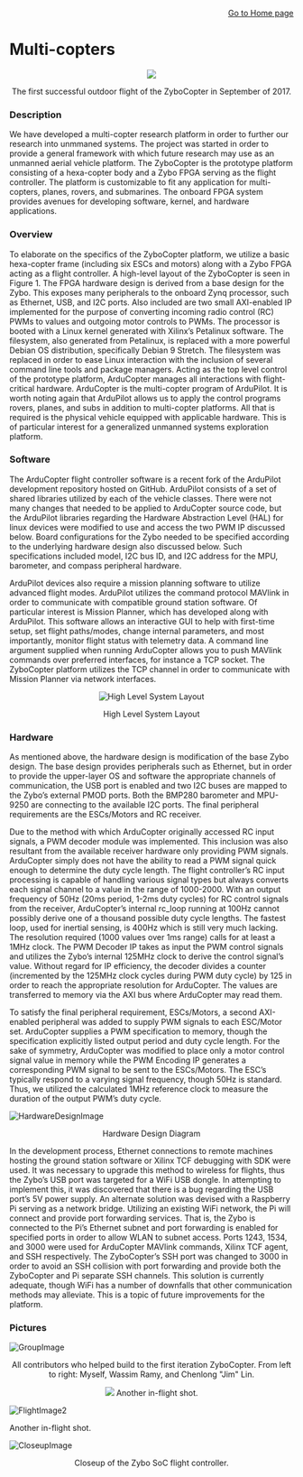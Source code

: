 <p align="right">
<a href="https://tjlw.github.io/">Go to Home page</a>
</p>

# Multi-copters

<p align="center"> <img src="https://github.com/TJLW/tjlw.github.io/blob/master/Projects/Multicopters/Images/IMG_6086.jpg?raw=True"/> </p>
<p align="center">
	The first successful outdoor flight of the ZyboCopter in September of 2017.
</p>




### Description
We have developed a multi-copter research platform in order to further our research into unmmaned systems. The project was started in order to provide a general framework with which future research may use as an unmanned aerial vehicle platform. The ZyboCopter is the prototype platform consisting of a hexa-copter body and a Zybo FPGA serving as the flight controller. The platform is customizable to fit any application for multi-copters, planes, rovers, and submarines. The onboard FPGA system provides avenues for developing software, kernel, and hardware applications.




### Overview
To elaborate on the specifics of the ZyboCopter platform, we utilize a basic hexa-copter frame (including six ESCs and motors) along with a Zybo FPGA acting as a flight controller. A high-level layout of the ZyboCopter is seen in Figure 1. The FPGA hardware design is derived from a base design for the Zybo. This exposes many peripherals to the onboard Zynq processor, such as Ethernet, USB, and I2C ports. Also included are two small AXI-enabled IP implemented for the purpose of converting incoming radio control (RC) PWMs to values and outgoing motor controls to PWMs. The processor is booted with a Linux kernel generated with Xilinx’s Petalinux software. The filesystem, also generated from Petalinux, is replaced with a more powerful Debian OS distribution, specifically Debian 9 Stretch. The filesystem was replaced in order to ease Linux interaction with the inclusion of several command line tools and package managers. Acting as the top level control of the prototype platform, ArduCopter manages all interactions with flight-critical hardware. ArduCopter is the multi-copter program of ArduPilot. It is worth noting again that ArduPilot allows us to apply the control programs rovers, planes, and subs in addition to multi-copter platforms. All that is required is the physical vehicle equipped with applicable hardware. This is of particular interest for a generalized unmanned systems exploration platform.




### Software
The ArduCopter flight controller software is a recent fork of the ArduPilot development repository hosted on GitHub. ArduPilot consists of a set of shared libraries utilized by each of the vehicle classes. There were not many changes that needed to be applied to ArduCopter source code, but the ArduPilot libraries regarding the Hardware Abstraction Level (HAL) for linux devices were modified to use and access the two PWM IP discussed below. Board configurations for the Zybo needed to be specified according to the underlying hardware design also discussed below. Such specifications included model, I2C bus ID, and I2C address for the MPU, barometer, and compass peripheral hardware.

ArduPilot devices also require a mission planning software to utilize advanced flight modes. ArduPilot utilizes the command protocol MAVlink in order to communicate with compatible ground station software. Of particular interest is Mission Planner, which has developed along with ArduPilot. This software allows an interactive GUI to help with first-time setup, set flight paths/modes, change internal parameters, and most importantly, monitor flight status with telemetry data. A command line argument supplied when running ArduCopter allows you to push MAVlink commands over preferred interfaces, for instance a TCP socket. The ZyboCopter platform utilizes the TCP channel in order to communicate with Mission Planner via network interfaces.


<p align="center"> <img src="https://github.com/TJLW/tjlw.github.io/blob/master/Projects/Multicopters/Images/ZyboCopter-High-Level-Layout.png?raw=True" alt="High Level System Layout"/> </p>
<p align="center">
	High Level System Layout
</p>





### Hardware
As mentioned above, the hardware design is modification of the base Zybo design. The base design provides peripherals such as Ethernet, but in order to provide the upper-layer OS and software the appropriate channels of communication, the USB port is enabled and two I2C buses are mapped to the Zybo’s external PMOD ports. Both the BMP280 barometer and MPU-9250 are connecting to the available I2C ports. The final peripheral requirements are the ESCs/Motors and RC receiver.

Due to the method with which ArduCopter originally accessed RC input signals, a PWM decoder module was implemented. This inclusion was also resultant from the available receiver hardware only providing PWM signals. ArduCopter simply does not have the ability to read a PWM signal quick enough to determine the duty cycle length. The flight controller’s RC input processing is capable of handling various signal types but always converts each signal channel to a value in the range of 1000-2000. With an output frequency of 50Hz (20ms period, 1-2ms duty cycles) for RC control signals from the receiver, ArduCopter’s internal rc_loop running at 100Hz cannot possibly derive one of a thousand possible duty cycle lengths. The fastest loop, used for inertial sensing, is 400Hz which is still very much lacking. The resolution required (1000 values over 1ms range) calls for at least a 1MHz clock. The PWM Decoder IP takes as input the PWM control signals and utilizes the Zybo’s internal 125MHz clock to derive the control signal’s value. Without regard for IP efficiency, the decoder divides a counter (incremented by the 125MHz clock cycles during PWM duty cycle) by 125 in order to reach the appropriate resolution for ArduCopter. The values are transferred to memory via the AXI bus where ArduCopter may read them.

To satisfy the final peripheral requirement, ESCs/Motors, a second AXI-enabled peripheral was added to supply PWM signals to each ESC/Motor set. ArduCopter supplies a PWM specification to memory, though the specification explicitly listed output period and duty cycle length. For the sake of symmetry, ArduCopter was modified to place only a motor control signal value in memory while the PWM Encoding IP generates a corresponding PWM signal to be sent to the ESCs/Motors. The ESC’s typically respond to a varying signal frequency, though 50Hz is standard. Thus, we utilized the calculated 1MHz reference clock to measure the duration of the output PWM’s duty cycle.


![HardwareDesignImage](https://github.com/TJLW/tjlw.github.io/blob/master/Projects/Multicopters/Images/ZyboCopter-Hardware-Design-Diagram.png?raw=True)
<p align="center">
	Hardware Design Diagram
</p>


In the development process, Ethernet connections to remote machines hosting the ground station software or Xilinx TCF debugging with SDK were used. It was necessary to upgrade this method to wireless for flights, thus the Zybo’s USB port was targeted for a WiFi USB dongle. In attempting to implement this, it was discovered that there is a bug regarding the USB port’s 5V power supply. An alternate solution was devised with a Raspberry Pi serving as a network bridge. Utilizing an existing WiFi network, the Pi will connect and provide port forwarding services. That is, the Zybo is connected to the Pi’s Ethernet subnet and port forwarding is enabled for specified ports in order to allow WLAN to subnet access. Ports 1243, 1534, and 3000 were used for ArduCopter MAVlink commands, Xilinx TCF agent, and SSH respectively. The ZyboCopter’s SSH port was changed to 3000 in order to avoid an SSH collision with port forwarding and provide both the ZyboCopter and Pi separate SSH channels. This solution is currently adequate, though WiFi has a number of downfalls that other communication methods may alleviate. This is a topic of future improvements for the platform.




### Pictures

![GroupImage](https://github.com/TJLW/tjlw.github.io/blob/master/Projects/Multicopters/Images/IMG_6135.jpg?raw=True)
<p align="center">
All contributors who helped build to the first iteration ZyboCopter. From left to right: Myself, Wassim Ramy, and Chenlong "Jim" Lin.
</p>


<p align="center">
<img src="https://github.com/TJLW/tjlw.github.io/blob/master/Projects/Multicopters/Images/IMG_5988.jpg?raw=True" />
Another in-flight shot.
</p>

![FlightImage2](https://github.com/TJLW/tjlw.github.io/blob/master/Projects/Multicopters/Images/IMG_5988.jpg?raw=True)
<!-- <p align="center"> -->
Another in-flight shot.
<!-- </p> -->


![CloseupImage](https://github.com/TJLW/tjlw.github.io/blob/master/Projects/Multicopters/Images/IMG_5941.jpg?raw=True)
<p align="center">
Closeup of the Zybo SoC flight controller.
</p>
